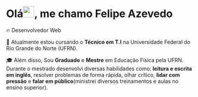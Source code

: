 <h1 align="left">Olá<img src="https://raw.githubusercontent.com/kaueMarques/kaueMarques/master/hi.gif" height="30px">, me chamo Felipe Azevedo</h1>


🔥  </strong>Desenvolvedor Web</strong>

🔭  Atualmente estou cursando o <strong>Técnico em T.I</strong> na Universidade Federal do Rio Grande do Norte (UFRN).

🎓  Além disso, Sou <strong>Graduado</strong> e <strong>Mestre</strong> em Educação Física pela UFRN. Durante o mestrado desenvolvi diversas habilidades como: <strong>leitura e escrita em inglês</strong>, resolver problemas de forma rápida,
olhar crítico, <strong> lidar com pressão</strong> e <strong>falar em público</strong>(ministrei diversos treinamentos e aulas no ensino superior).    



<!--
<br><br>
## 🛠 &nbsp;Tech Stack
![JavaScript](https://img.shields.io/badge/-JavaScript-05122A?style=flat&logo=javascript)&nbsp;
![Node.js](https://img.shields.io/badge/-Node.js-05122A?style=flat&logo=node.js)&nbsp;
![HTML](https://img.shields.io/badge/-HTML-05122A?style=flat&logo=HTML5)&nbsp;
![CSS](https://img.shields.io/badge/-CSS-05122A?style=flat&logo=CSS3&logoColor=1572B6)&nbsp;
![React](https://img.shields.io/badge/-React-05122A?style=flat&logo=react)&nbsp;
![Git](https://img.shields.io/badge/-Git-05122A?style=flat&logo=git)&nbsp;
![GitHub](https://img.shields.io/badge/-GitHub-05122A?style=flat&logo=github)&nbsp;
![Markdown](https://img.shields.io/badge/-Markdown-05122A?style=flat&logo=markdown)&nbsp;
![Visual Studio Code](https://img.shields.io/badge/-Visual%20Studio%20Code-05122A?style=flat&logo=visual-studio-code&logoColor=007ACC)&nbsp;
![PostgreSQL](https://img.shields.io/badge/-PostgreSQL-05122A?style=flat&logo=postgresql)&nbsp;
![SQLite](https://img.shields.io/badge/-SQLite-05122A?style=flat&logo=sqlite)&nbsp;
<br><br>
## ⚙️ &nbsp;GitHub Analytics
<p align="left">
<img width="530em" src="https://github-readme-stats.vercel.app/api?username=maykbrito&show_icons=true&theme=vision-friendly-dark" alt="maykbrito's stats"/>
<img width="530em" src="https://github-readme-stats.vercel.app/api/top-langs/?username=maykbrito&layout=compact&theme=vision-friendly-dark" alt="maykbrito's most languages"/>
</p>


<br><br>


